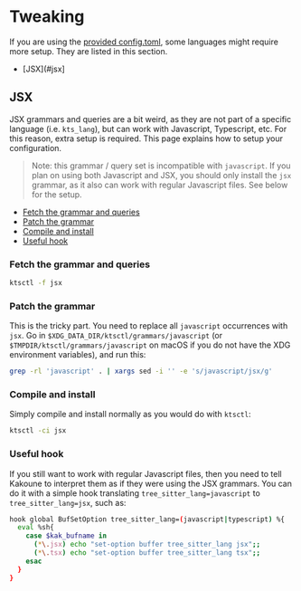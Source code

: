 # Tweaking

If you are using the
[provided config.toml](https://github.com/hadronized/kak-tree-sitter/tree/master/kak-tree-sitter-config/default-config.toml),
some languages might require more setup. They are listed in this section.

- [JSX](#jsx]

## JSX

JSX grammars and queries are a bit weird, as they are not part of a specific
language (i.e. `kts_lang`), but can work with Javascript, Typescript, etc. For
this reason, extra setup is required. This page explains how to setup your configuration.

> Note: this grammar / query set is incompatible with `javascript`. If you plan
> on using both Javascript and JSX, you should only install the `jsx` grammar,
> as it also can work with regular Javascript files. See below for the setup.

- [Fetch the grammar and queries](#fetch-the-grammar-and-queries)
- [Patch the grammar](#fetch-the-grammar)
- [Compile and install](#compile-and-install)
- [Useful hook](#useful-hook)

### Fetch the grammar and queries

```bash
ktsctl -f jsx
```

### Patch the grammar

This is the tricky part. You need to replace all `javascript` occurrences with
`jsx`. Go in `$XDG_DATA_DIR/ktsctl/grammars/javascript` (or
`$TMPDIR/ktsctl/grammars/javascript` on macOS if you do not have the XDG
environment variables), and run this:

```bash
grep -rl 'javascript' . | xargs sed -i '' -e 's/javascript/jsx/g'
```

### Compile and install

Simply compile and install normally as you would do with `ktsctl`:

```bash
ktsctl -ci jsx
```

### Useful hook

If you still want to work with regular Javascript files, then you need to tell
Kakoune to interpret them as if they were using the JSX grammars. You can do it
with a simple hook translating `tree_sitter_lang=javascript` to
`tree_sitter_lang=jsx`, such as:

```bash
hook global BufSetOption tree_sitter_lang=(javascript|typescript) %{
  eval %sh{
    case $kak_bufname in
      (*\.jsx) echo "set-option buffer tree_sitter_lang jsx";;
      (*\.tsx) echo "set-option buffer tree_sitter_lang tsx";;
    esac
  }
}
```
